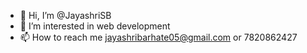 - 👋 Hi, I’m @JayashriSB
- 👀 I’m interested in web development
- 📫 How to reach me jayashribarhate05@gmail.com or 7820862427

<!---
JayashriSB/JayashriSB is a ✨ special ✨ repository because its `README.md` (this file) appears on your GitHub profile.
You can click the Preview link to take a look at your changes.
- 🌱 I’m currently 
--->
